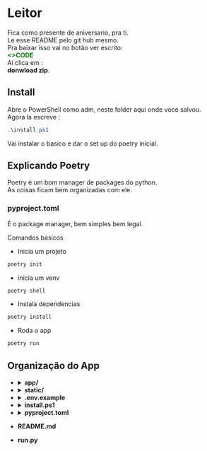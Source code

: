 # Leitor 
Fica como presente de aniversario, pra ti.   
Le esse README pelo git hub mesmo.  
Pra baixar isso vai no botão ver escrito:   
<span style="color: green"><b> <>CODE </b></span>  
Ai clica em :  
**donwload zip**.

## Install
Abre o PowerShell como adm, neste folder aqui onde voce salvou.   
Agora la escreve :

```powershell
.\install.ps1
``` 

Vai instalar o basico e dar o set up do poetry inicial.

## Explicando Poetry
Poetry é um bom manager de packages do python.  
As coisas ficam bem organizadas com ele.  

### pyproject.toml 
É o package manager, 
bem simples bem legal. 

Comandos basicos 
- Inicia um projeto
```powershell
poetry init
```
- inicia um venv
```powershell
poetry shell
```
- Instala dependencias
```powershell
poetry install
```
- Roda o app
```powershell
poetry run
```

## Organização do App

- <details>
    <summary><strong>app/</strong></summary>

    - <details>
        <summary><strong>utils/</strong></summary>

        - email_utils.py  
        - excel_utils.py  
        - openai_util.py  
        - sharepoint_utils.py  

      </details>

    - \_\_init\_\_.py  

  </details>

- <details>
    <summary><strong>static/</strong></summary>

    - **etc/**
    - **excel_files/**

  </details>


- <details>
    <summary><strong>.env.example</strong></summary>  

    Basicamente uma maneira de manter seguro seus dados
    você vai fazer uma copia dessa file, apagar tudo e deixar como `.env` apenas.   
    Poe seus dados la e é isso.  

    </details>


- <details>
  <summary><strong>install.ps1</strong></summary>

  Nosso Script para instalar voce poder ver na seção [Install](#install)
  </details>  


- <details>
  <summary><strong>pyproject.toml</strong></summary>
    Organiza seus packages
  </details>

- **README.md** 
- **run.py**   

